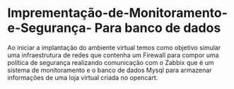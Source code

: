 # Imprementação-de-Monitoramento-e-Segurança- Para banco de dados 
Ao iniciar a implantação do ambiente virtual temos como objetivo simular uma infraestrutura de redes que contenha um Firewall para compor uma política de segurança realizando comunicação com o Zabbix que é um sistema de monitoramento e o banco de dados Mysql para armazenar informações de uma loja virtual criada no opencart. 
